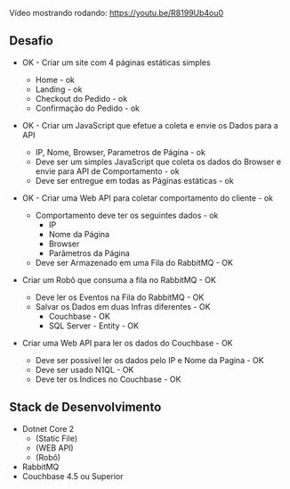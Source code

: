 Vídeo mostrando rodando:
https://youtu.be/R8199Ub4ou0

## Desafio

* OK - Criar um site com 4 páginas estáticas simples
  - Home - ok
  - Landing - ok
  - Checkout do Pedido - ok
  - Confirmação do Pedido - ok

* OK - Criar um JavaScript que efetue a coleta e envie os Dados para a API
  - IP, Nome, Browser, Parametros de Página - ok
  - Deve ser um simples JavaScript que coleta os dados do Browser e envie para API de Comportamento - ok
  - Deve ser entregue em todas as Páginas estáticas - ok

* OK - Criar uma Web API para coletar comportamento do cliente - ok
  - Comportamento deve ter os seguintes dados - ok
    - IP
    - Nome da Página
    - Browser
    - Parâmetros da Página
  - Deve ser Armazenado em uma Fila do RabbitMQ - OK
  
- Criar um Robô que consuma a fila no RabbitMQ - OK
  - Deve ler os Eventos na Fila do RabbitMQ - OK
  - Salvar os Dados em duas Infras diferentes - OK
    - Couchbase - OK
    - SQL Server - Entity - OK

- Criar uma Web API para ler os dados do Couchbase - OK
  - Deve ser possível ler os dados pelo IP e Nome da Pagina - OK
  - Deve ser usado N1QL - OK
  - Deve ter os Indices no Couchbase - OK


## Stack de Desenvolvimento
- Dotnet Core 2 
  - (Static File)
  - (WEB API)
  - (Robô)
- RabbitMQ
- Couchbase 4.5 ou Superior
